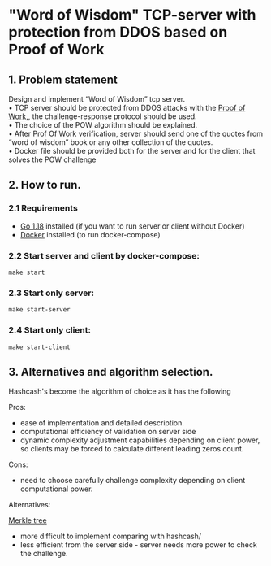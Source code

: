 # "Word of Wisdom" TCP-server with protection from DDOS based on Proof of Work

## 1. Problem statement
Design and implement “Word of Wisdom” tcp server.  
• TCP server should be protected from DDOS attacks with the [Proof of Work](https://en.wikipedia.org/wiki/Proof_of_work),, the challenge-response protocol should be used.  
• The choice of the POW algorithm should be explained.  
• After Prof Of Work verification, server should send one of the quotes from “word of wisdom” book or any other collection of the quotes.  
• Docker file should be provided both for the server and for the client that solves the POW challenge

## 2. How to run.

### 2.1 Requirements
+ [Go 1.18](https://go.dev/dl/) installed (if you want to run server or client without Docker)
+ [Docker](https://docs.docker.com/engine/install/) installed (to run docker-compose)

### 2.2 Start server and client by docker-compose:
```
make start
```

### 2.3 Start only server:
```
make start-server
```

### 2.4 Start only client:
```
make start-client
```

## 3. Alternatives and algorithm selection.

Hashcash's become the algorithm of choice as it has the following

Pros:
+ ease of implementation and detailed description.
+ computational efficiency of validation on server side
+ dynamic complexity adjustment capabilities depending on client power, so clients may be forced to calculate
different leading zeros count.

Cons:
+ need to choose carefully challenge complexity depending on client computational power.

Alternatives:

[Merkle tree](https://en.wikipedia.org/wiki/Merkle_tree)
+ more difficult to implement comparing with hashcash/
+ less efficient from the server side - server needs more power to check the challenge.

